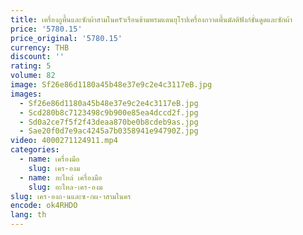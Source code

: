 ```yaml
---
title: เครื่องถูพื้นและซักผ้าสามในครัวเรือนข้ามพรมแดนยุโรปเครื่องกวาดพื้นมัลติฟังก์ชั่นดูดและซักผ้า
price: '5780.15'
price_original: '5780.15'
currency: THB
discount: ''
rating: 5
volume: 82
image: Sf26e86d1180a45b48e37e9c2e4c3117eB.jpg
images:
  - Sf26e86d1180a45b48e37e9c2e4c3117eB.jpg
  - Scd280b8c7123498c9b900e85ea4dccd2f.jpg
  - Sd0a2ce7f5f2f43deaa870be0b8cdeb9as.jpg
  - Sae20f0d7e9ac4245a7b0358941e94790Z.jpg
video: 4000271124911.mp4
categories:
  - name: เครื่องมือ
    slug: เคร-องม
  - name: อะไหล่ เครื่องมือ
    slug: อะไหล-เคร-องม
slug: เคร-องถ-นและซ-กผ-าสามในคร
encode: ok4RHDO
lang: th
---
```

  